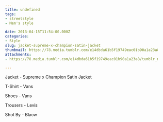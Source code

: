 ```yaml
---
title: undefined
tags:
- streetstyle
- Men's style

date: 2013-04-15T11:54:00.000Z
categories:
- Style
slug: jacket-supreme-x-champion-satin-jacket
thumbnail: https://78.media.tumblr.com/e14dbda61b5f19749eac01b90a1a23a8/tumblr_mlap224T781rhrm24o1_540.jpg
attachments:
- https://78.media.tumblr.com/e14dbda61b5f19749eac01b90a1a23a8/tumblr_mlap224T781rhrm24o1_1280.jpg

---
```


Jacket - Supreme x Champion Satin Jacket 

  T-Shirt - Vans 

  Shoes - Vans 

  Trousers - Levis 

  Shot By - Blaow
